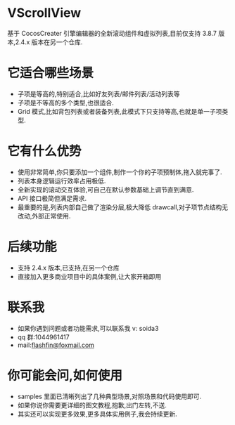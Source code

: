# VScrollView

基于 CocosCreater 引擎编辑器的全新滚动组件和虚拟列表,目前仅支持 3.8.7 版本,2.4.x 版本在另一个仓库.

# 它适合哪些场景

- 子项是等高的,特别适合,比如好友列表/邮件列表/活动列表等
- 子项是不等高的多个类型,也很适合.
- Grid 模式,比如背包列表或者装备列表,此模式下只支持等高,也就是单一子项类型.

# 它有什么优势

- 使用非常简单,你只要添加一个组件,制作一个你的子项预制体,拖入就完事了.
- 列表本身逻辑运行效率占用极低.
- 全新实现的滚动交互体验,可自己在默认参数基础上调节直到满意.
- API 接口极简但满足需求.
- 最重要的是,列表内部自己做了渲染分层,极大降低 drawcall,对子项节点结构无改动,外部正常使用.

# 后续功能

- 支持 2.4.x 版本,已支持,在另一个仓库
- 直接加入更多商业项目中的具体案例,让大家开箱即用

# 联系我

- 如果你遇到问题或者功能需求,可以联系我 v: soida3
- qq 群:1044961417
- mail:flashfin@foxmail.com

# 你可能会问,如何使用

- samples 里面已清晰列出了几种典型场景,对照场景和代码使用即可.
- 如果你说你需要更详细的图文教程,抱歉,出门左转,不送.
- 其实还可以实现更多效果,更多具体实用例子,我会持续更新.
